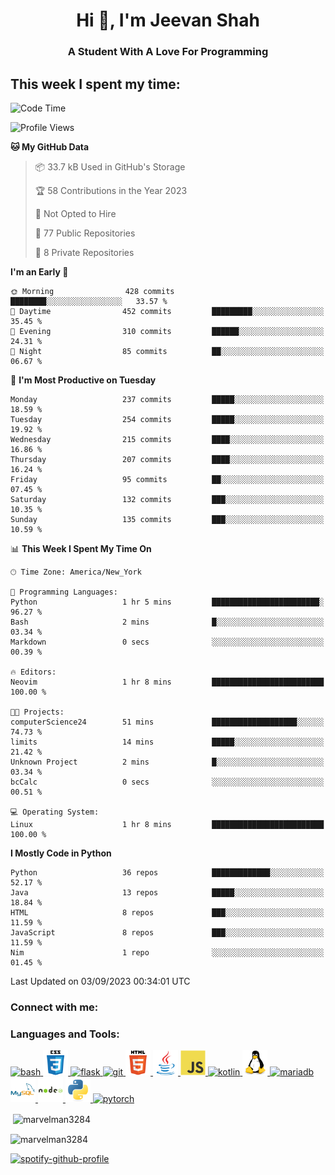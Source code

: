 <h1 align="center">Hi 👋, I'm Jeevan Shah</h1>
<h3 align="center">A Student With A Love For Programming</h3>

## This week I spent my time:

<!--START_SECTION:waka-->
![Code Time](http://img.shields.io/badge/Code%20Time-349%20hrs%2044%20mins-blue)

![Profile Views](http://img.shields.io/badge/Profile%20Views-0-blue)

**🐱 My GitHub Data** 

> 📦 33.7 kB Used in GitHub's Storage 
 > 
> 🏆 58 Contributions in the Year 2023
 > 
> 🚫 Not Opted to Hire
 > 
> 📜 77 Public Repositories 
 > 
> 🔑 8 Private Repositories 
 > 
**I'm an Early 🐤** 

```text
🌞 Morning                428 commits         ████████░░░░░░░░░░░░░░░░░   33.57 % 
🌆 Daytime                452 commits         █████████░░░░░░░░░░░░░░░░   35.45 % 
🌃 Evening                310 commits         ██████░░░░░░░░░░░░░░░░░░░   24.31 % 
🌙 Night                  85 commits          ██░░░░░░░░░░░░░░░░░░░░░░░   06.67 % 
```
📅 **I'm Most Productive on Tuesday** 

```text
Monday                   237 commits         █████░░░░░░░░░░░░░░░░░░░░   18.59 % 
Tuesday                  254 commits         █████░░░░░░░░░░░░░░░░░░░░   19.92 % 
Wednesday                215 commits         ████░░░░░░░░░░░░░░░░░░░░░   16.86 % 
Thursday                 207 commits         ████░░░░░░░░░░░░░░░░░░░░░   16.24 % 
Friday                   95 commits          ██░░░░░░░░░░░░░░░░░░░░░░░   07.45 % 
Saturday                 132 commits         ███░░░░░░░░░░░░░░░░░░░░░░   10.35 % 
Sunday                   135 commits         ███░░░░░░░░░░░░░░░░░░░░░░   10.59 % 
```


📊 **This Week I Spent My Time On** 

```text
🕑︎ Time Zone: America/New_York

💬 Programming Languages: 
Python                   1 hr 5 mins         ████████████████████████░   96.27 % 
Bash                     2 mins              █░░░░░░░░░░░░░░░░░░░░░░░░   03.34 % 
Markdown                 0 secs              ░░░░░░░░░░░░░░░░░░░░░░░░░   00.39 % 

🔥 Editors: 
Neovim                   1 hr 8 mins         █████████████████████████   100.00 % 

🐱‍💻 Projects: 
computerScience24        51 mins             ███████████████████░░░░░░   74.73 % 
limits                   14 mins             █████░░░░░░░░░░░░░░░░░░░░   21.42 % 
Unknown Project          2 mins              █░░░░░░░░░░░░░░░░░░░░░░░░   03.34 % 
bcCalc                   0 secs              ░░░░░░░░░░░░░░░░░░░░░░░░░   00.51 % 

💻 Operating System: 
Linux                    1 hr 8 mins         █████████████████████████   100.00 % 
```

**I Mostly Code in Python** 

```text
Python                   36 repos            █████████████░░░░░░░░░░░░   52.17 % 
Java                     13 repos            █████░░░░░░░░░░░░░░░░░░░░   18.84 % 
HTML                     8 repos             ███░░░░░░░░░░░░░░░░░░░░░░   11.59 % 
JavaScript               8 repos             ███░░░░░░░░░░░░░░░░░░░░░░   11.59 % 
Nim                      1 repo              ░░░░░░░░░░░░░░░░░░░░░░░░░   01.45 % 
```




 Last Updated on 03/09/2023 00:34:01 UTC
<!--END_SECTION:waka-->

<h3 align="left">Connect with me:</h3>
<p align="left">

</p>

<h3 align="left">Languages and Tools:</h3>
<p align="left"> <a href="https://www.gnu.org/software/bash/" target="_blank"> <img src="https://www.vectorlogo.zone/logos/gnu_bash/gnu_bash-icon.svg" alt="bash" width="40" height="40"/> </a> <a href="https://www.w3schools.com/css/" target="_blank"> <img src="https://raw.githubusercontent.com/devicons/devicon/master/icons/css3/css3-original-wordmark.svg" alt="css3" width="40" height="40"/> </a> <a href="https://flask.palletsprojects.com/" target="_blank"> <img src="https://www.vectorlogo.zone/logos/pocoo_flask/pocoo_flask-icon.svg" alt="flask" width="40" height="40"/> </a> <a href="https://git-scm.com/" target="_blank"> <img src="https://www.vectorlogo.zone/logos/git-scm/git-scm-icon.svg" alt="git" width="40" height="40"/> </a> <a href="https://www.w3.org/html/" target="_blank"> <img src="https://raw.githubusercontent.com/devicons/devicon/master/icons/html5/html5-original-wordmark.svg" alt="html5" width="40" height="40"/> </a> <a href="https://www.java.com" target="_blank"> <img src="https://raw.githubusercontent.com/devicons/devicon/master/icons/java/java-original.svg" alt="java" width="40" height="40"/> </a> <a href="https://developer.mozilla.org/en-US/docs/Web/JavaScript" target="_blank"> <img src="https://raw.githubusercontent.com/devicons/devicon/master/icons/javascript/javascript-original.svg" alt="javascript" width="40" height="40"/> </a> <a href="https://kotlinlang.org" target="_blank"> <img src="https://www.vectorlogo.zone/logos/kotlinlang/kotlinlang-icon.svg" alt="kotlin" width="40" height="40"/> </a> <a href="https://www.linux.org/" target="_blank"> <img src="https://raw.githubusercontent.com/devicons/devicon/master/icons/linux/linux-original.svg" alt="linux" width="40" height="40"/> </a> <a href="https://mariadb.org/" target="_blank"> <img src="https://www.vectorlogo.zone/logos/mariadb/mariadb-icon.svg" alt="mariadb" width="40" height="40"/> </a> <a href="https://www.mysql.com/" target="_blank"> <img src="https://raw.githubusercontent.com/devicons/devicon/master/icons/mysql/mysql-original-wordmark.svg" alt="mysql" width="40" height="40"/> </a> <a href="https://nodejs.org" target="_blank"> <img src="https://raw.githubusercontent.com/devicons/devicon/master/icons/nodejs/nodejs-original-wordmark.svg" alt="nodejs" width="40" height="40"/> </a> <a href="https://www.python.org" target="_blank"> <img src="https://raw.githubusercontent.com/devicons/devicon/master/icons/python/python-original.svg" alt="python" width="40" height="40"/> </a> <a href="https://pytorch.org/" target="_blank"> <img src="https://www.vectorlogo.zone/logos/pytorch/pytorch-icon.svg" alt="pytorch" width="40" height="40"/> </a> </p>


<p>&nbsp;<img align="center" src="https://github-readme-stats.vercel.app/api?username=marvelman3284&show_icons=true&locale=en&theme=blue-green" alt="marvelman3284" /></p>

<p><img align="center" src="https://github-readme-streak-stats.herokuapp.com/?user=marvelman3284&theme=blue-green" alt="marvelman3284" /></p>


[![spotify-github-profile](https://spotify-github-profile.vercel.app/api/view?uid=lp0lvf5zzesrwq2hdzmfnkjsq&cover_image=true&theme=default)](https://github.com/kittinan/spotify-github-profile)
